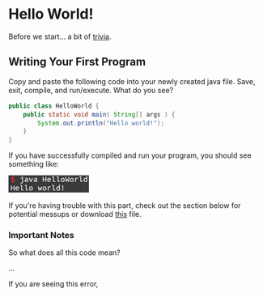 # Hello World!

Before we start... a bit of [trivia](https://en.wikipedia.org/wiki/%22Hello,_World!%22_program).

## Writing Your First Program

Copy and paste the following code into your newly created java file. Save, exit, compile, and run/execute. What do you see?

```java
public class HelloWorld {
    public static void main( String[] args ) {
        System.out.println("Hello world!");
    }
}
```

If you have successfully compiled and run your program, you should see something like:

![hello-world](assets/hello_world.png)

If you're having trouble with this part, check out the section below for potential messups or download [this](assets/HelloWorld.java) file.

### Important Notes

So what does all this code mean?

...

If you are seeing this error,

